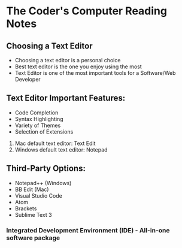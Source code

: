# The Coder's Computer Reading Notes

## Choosing a Text Editor   

- Choosing a text editor is a personal choice
- Best text editor is the one you enjoy using the most
- Text Editor is one of the most important tools for a Software/Web Developer   
     
## Text Editor Important Features:     
     
- Code Completion
- Syntax Highlighting
- Variety of Themes
- Selection of Extensions     
     
1. Mac default text editor: Text Edit
1. Windows default text editor: Notepad     
     
     
## Third-Party Options:     
     
- Notepad++ (Windows)
- BB Edit (Mac)
- Visual Studio Code 
- Atom
- Brackets
- Sublime Text 3     
     
### Integrated Development Environment (IDE) - All-in-one software package     


